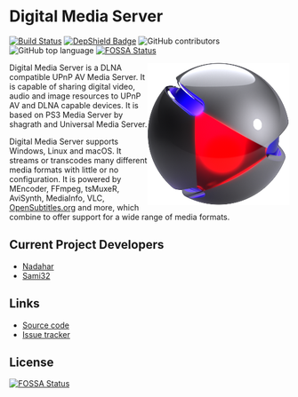 # Digital Media Server
[![Build Status](https://travis-ci.org/DigitalMediaServer/DigitalMediaServer.svg?branch=master)](https://travis-ci.org/DigitalMediaServer/DigitalMediaServer) [![DepShield Badge](https://depshield.sonatype.org/badges/DigitalMediaServer/DigitalMediaServer/depshield.svg)](https://depshield.github.io) ![GitHub contributors](https://img.shields.io/github/contributors/digitalmediaserver/digitalmediaserver.svg?colorB=3a04ff) ![GitHub top language](https://img.shields.io/github/languages/top/digitalmediaserver/digitalmediaserver.svg?colorB=7855ff)
[![FOSSA Status](https://app.fossa.com/api/projects/git%2Bgithub.com%2FDigitalMediaServer%2FDigitalMediaServer.svg?type=shield)](https://app.fossa.com/projects/git%2Bgithub.com%2FDigitalMediaServer%2FDigitalMediaServer?ref=badge_shield)

<img align="right" src="https://github.com/DigitalMediaServer/DigitalMediaServer/blob/master/src/main/resources/images/logo.png?raw=true" alt="Digital Media Server" width="256" height="auto"/> Digital Media Server is a DLNA compatible UPnP AV Media Server. It is capable of sharing digital video, audio and image resources to UPnP AV and DLNA capable devices. It is based on PS3 Media Server by shagrath and Universal Media Server.

Digital Media Server supports Windows, Linux and macOS. It streams or transcodes many different media formats with little or no configuration.
It is powered by MEncoder, FFmpeg, tsMuxeR, AviSynth, MediaInfo, VLC, [OpenSubtitles.org][25] and more, which combine to offer support for a wide range of media formats.

## Current Project Developers

*   [Nadahar][1]
*   [Sami32][2]

## Links

*   [Source code][11]
*   [Issue tracker][12]

[1]: https://github.com/Nadahar
[2]: https://github.com/Sami32
[11]: https://github.com/DigitalMediaServer/DigitalMediaServer
[12]: https://github.com/DigitalMediaServer/DigitalMediaServer/issues?state=open
[25]: http://www.opensubtitles.org/


## License
[![FOSSA Status](https://app.fossa.com/api/projects/git%2Bgithub.com%2FDigitalMediaServer%2FDigitalMediaServer.svg?type=large)](https://app.fossa.com/projects/git%2Bgithub.com%2FDigitalMediaServer%2FDigitalMediaServer?ref=badge_large)